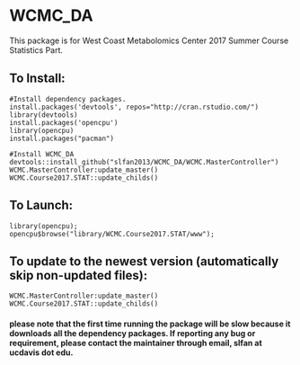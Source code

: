 # WCMC_DA
This package is for West Coast Metabolomics Center 2017 Summer Course Statistics Part.
## To Install:
```
#Install dependency packages.
install.packages('devtools', repos="http://cran.rstudio.com/")
library(devtools)
install.packages('opencpu')
library(opencpu)
install.packages("pacman")

#Install WCMC_DA
devtools::install_github("slfan2013/WCMC_DA/WCMC.MasterController")
WCMC.MasterController:update_master()
WCMC.Course2017.STAT::update_childs()
```

## To Launch:
```
library(opencpu);
opencpu$browse("library/WCMC.Course2017.STAT/www");
```

## To update to the newest version (automatically skip non-updated files): 
```
WCMC.MasterController:update_master()
WCMC.Course2017.STAT::update_childs()
```

#### please note that the first time running the package will be slow because it downloads all the dependency packages. If reporting any bug or requirement, please contact the maintainer through email, slfan at ucdavis dot edu.
